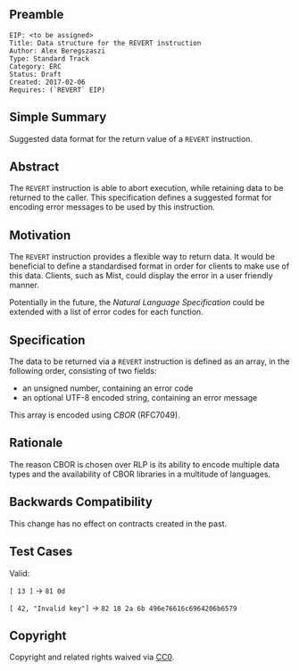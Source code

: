 ## Preamble

    EIP: <to be assigned>
    Title: Data structure for the REVERT instruction
    Author: Alex Beregszaszi
    Type: Standard Track
    Category: ERC
    Status: Draft
    Created: 2017-02-06
    Requires: (`REVERT` EIP)

## Simple Summary

Suggested data format for the return value of a `REVERT` instruction.

## Abstract

The `REVERT` instruction is able to abort execution, while retaining data to be returned to the caller. This specification defines a suggested format for encoding error messages to be used by this instruction.

## Motivation

The `REVERT` instruction provides a flexible way to return data. It would be beneficial to define a standardised format in order for clients to make use of this data. Clients, such as Mist, could display the error in a user friendly manner.

Potentially in the future, the *Natural Language Specification* could be extended with a list of error codes for each function.

## Specification

The data to be returned via a `REVERT` instruction is defined as an array, in the following order, consisting of two fields:
- an unsigned number, containing an error code
- an optional UTF-8 encoded string, containing an error message

This array is encoded using *CBOR* (RFC7049).

## Rationale

The reason CBOR is chosen over RLP is its ability to encode multiple data types and the availability of CBOR libraries in a multitude of languages.

## Backwards Compatibility

This change has no effect on contracts created in the past.

## Test Cases

Valid:

`[ 13 ]` -> `81 0d`

`[ 42, "Invalid key"]` -> `82 18 2a 6b 496e76616c6964206b6579`

## Copyright

Copyright and related rights waived via [CC0](https://creativecommons.org/publicdomain/zero/1.0/).
